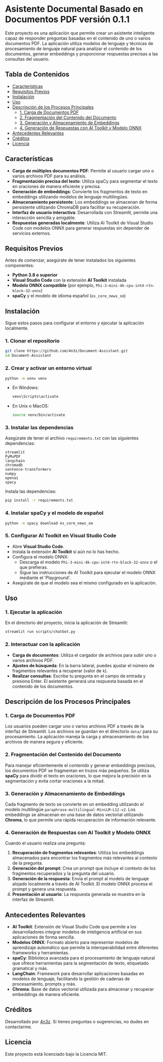 
# Asistente Documental Basado en Documentos PDF versión 0.1.1

Este proyecto es una aplicación que permite crear un asistente inteligente capaz de responder preguntas basadas en el contenido de uno o varios documentos PDF. La aplicación utiliza modelos de lenguaje y técnicas de procesamiento de lenguaje natural para analizar el contenido de los documentos, generar embeddings y proporcionar respuestas precisas a las consultas del usuario.

## Tabla de Contenidos

- [Características](#características)
- [Requisitos Previos](#requisitos-previos)
- [Instalación](#instalación)
- [Uso](#uso)
- [Descripción de los Procesos Principales](#descripción-de-los-procesos-principales)
  - [1. Carga de Documentos PDF](#1-carga-de-documentos-pdf)
  - [2. Fragmentación del Contenido del Documento](#2-fragmentación-del-contenido-del-documento)
  - [3. Generación y Almacenamiento de Embeddings](#3-generación-y-almacenamiento-de-embeddings)
  - [4. Generación de Respuestas con AI Toolkit y Modelo ONNX](#4-generación-de-respuestas-con-ai-toolkit-y-modelo-onnx)
- [Antecedentes Relevantes](#antecedentes-relevantes)
- [Créditos](#créditos)
- [Licencia](#licencia)

## Características

- **Carga de múltiples documentos PDF**: Permite al usuario cargar uno o varios archivos PDF para su análisis.
- **Fragmentación precisa del texto**: Utiliza spaCy para segmentar el texto en oraciones de manera eficiente y precisa.
- **Generación de embeddings**: Convierte los fragmentos de texto en embeddings utilizando modelos de lenguaje multilingües.
- **Almacenamiento persistente**: Los embeddings se almacenan de forma persistente utilizando ChromaDB para facilitar su recuperación.
- **Interfaz de usuario interactiva**: Desarrollada con Streamlit, permite una interacción sencilla y amigable.
- **Respuestas generadas localmente**: Utiliza AI Toolkit de Visual Studio Code con modelos ONNX para generar respuestas sin depender de servicios externos.

## Requisitos Previos

Antes de comenzar, asegúrate de tener instalados los siguientes componentes:

- **Python 3.8 o superior**
- **Visual Studio Code** con la extensión **AI Toolkit** instalada
- **Modelo ONNX compatible** (por ejemplo, `Phi-3-mini-4k-cpu-int4-rtn-block-32-onnx`)
- **spaCy** y el modelo de idioma español (`es_core_news_sm`)

## Instalación

Sigue estos pasos para configurar el entorno y ejecutar la aplicación localmente.

### 1. Clonar el repositorio

```bash
git clone https://github.com/4n3z/Document-Assistant.git
cd Document-Assistant
```

### 2. Crear y activar un entorno virtual

```bash
python -m venv venv
```

- En Windows:

  ```bash
  venv\Scripts\activate
  ```

- En Unix o MacOS:

  ```bash
  source venv/bin/activate
  ```

### 3. Instalar las dependencias

Asegúrate de tener el archivo `requirements.txt` con las siguientes dependencias:

```plaintext
streamlit
PyMuPDF
langchain
chromadb
sentence-transformers
numpy
openai
spacy
```

Instala las dependencias:

```bash
pip install -r requirements.txt
```

### 4. Instalar spaCy y el modelo de español

```bash
python -m spacy download es_core_news_sm
```

### 5. Configurar AI Toolkit en Visual Studio Code

- Abre **Visual Studio Code**.
- Instala la extensión **AI Toolkit** si aún no lo has hecho.
- Configura el modelo ONNX:
  - Descarga el modelo `Phi-3-mini-4k-cpu-int4-rtn-block-32-onnx` o el que prefieras.
  - Sigue las instrucciones de AI Toolkit para ejecutar el modelo ONNX mediante el 'Playground'.
- Asegúrate de que el modelo sea el mismo configurado en la aplicación.

## Uso

### 1. Ejecutar la aplicación

En el directorio del proyecto, inicia la aplicación de Streamlit:

```bash
streamlit run scripts/chatbot.py
```

### 2. Interactuar con la aplicación

- **Carga de documentos**: Utiliza el cargador de archivos para subir uno o varios archivos PDF.
- **Ajustes de búsqueda**: En la barra lateral, puedes ajustar el número de fragmentos relevantes a recuperar (valor de `k`).
- **Realizar consultas**: Escribe tu pregunta en el campo de entrada y presiona Enter. El asistente generará una respuesta basada en el contenido de los documentos.

## Descripción de los Procesos Principales

### 1. Carga de Documentos PDF

Los usuarios pueden cargar uno o varios archivos PDF a través de la interfaz de Streamlit. Los archivos se guardan en el directorio `data/` para su procesamiento. La aplicación maneja la carga y almacenamiento de los archivos de manera segura y eficiente.

### 2. Fragmentación del Contenido del Documento

Para manejar eficientemente el contenido y generar embeddings precisos, los documentos PDF se fragmentan en trozos más pequeños. Se utiliza **spaCy** para dividir el texto en oraciones, lo que mejora la precisión en la segmentación y evita cortar oraciones a la mitad.

### 3. Generación y Almacenamiento de Embeddings

Cada fragmento de texto se convierte en un embedding utilizando el modelo multilingüe `paraphrase-multilingual-MiniLM-L12-v2`. Los embeddings se almacenan en una base de datos vectorial utilizando **Chroma**, lo que permite una rápida recuperación de información relevante.

### 4. Generación de Respuestas con AI Toolkit y Modelo ONNX

Cuando el usuario realiza una pregunta:

1. **Recuperación de fragmentos relevantes**: Utiliza los embeddings almacenados para encontrar los fragmentos más relevantes al contexto de la pregunta.
2. **Generación del prompt**: Crea un prompt que incluye el contexto de los fragmentos recuperados y la pregunta del usuario.
3. **Generación de la respuesta**: Envía el prompt al modelo de lenguaje alojado localmente a través de AI Toolkit. El modelo ONNX procesa el prompt y genera una respuesta.
4. **Presentación al usuario**: La respuesta generada se muestra en la interfaz de Streamlit.

## Antecedentes Relevantes

- **AI Toolkit**: Extensión de Visual Studio Code que permite a los desarrolladores integrar modelos de inteligencia artificial en sus aplicaciones de forma sencilla.
- **Modelos ONNX**: Formato abierto para representar modelos de aprendizaje automático que permite la interoperabilidad entre diferentes frameworks y herramientas.
- **spaCy**: Biblioteca avanzada para el procesamiento de lenguaje natural que ofrece herramientas para la segmentación de texto, etiquetado gramatical y más.
- **LangChain**: Framework para desarrollar aplicaciones basadas en modelos de lenguaje, facilitando la gestión de cadenas de procesamiento, prompts y más.
- **Chroma**: Base de datos vectorial utilizada para almacenar y recuperar embeddings de manera eficiente.

## Créditos

Desarrollado por [4n3z](https://github.com/4n3z). Si tienes preguntas o sugerencias, no dudes en contactarme.

## Licencia

Este proyecto está licenciado bajo la Licencia MIT.
